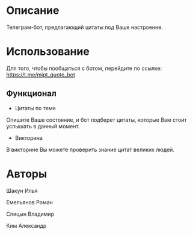 # Описание

Телеграм-бот, предлагающий цитаты под Ваше настроение.

# Использование
Для того, чтобы пообщаться с ботом, перейдите по ссылке: https://t.me/mipt_quote_bot

## Функционал

- Цитаты по теме

Опишите Ваше состояние, и бот подберет цитаты, которые Вам стоит услышать в данный момент.


- Викторина 

В викторине Вы можете проверить знание цитат великих людей.  



# Авторы 
Шакун Илья

Емельянов Роман

Спицын Владимир

Ким Александр
